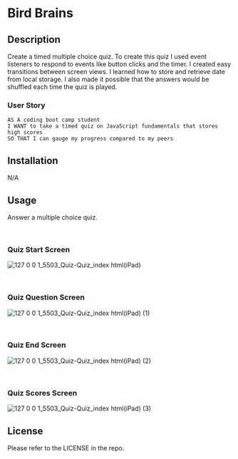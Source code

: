 # Bird Brains

## Description

Create a timed multiple choice quiz. To create this quiz I used event listeners to respond to events like button clicks and the timer. I created easy transitions between screen views. I learned how to store and retrieve date from local storage. I also made it possible that the answers would be shuffled each time the quiz is played.  

### User Story

```
AS A coding boot camp student
I WANT to take a timed quiz on JavaScript fundamentals that stores high scores
SO THAT I can gauge my progress compared to my peers
```

## Installation

N/A

## Usage

Answer a multiple choice quiz.


<br />

### Quiz Start Screen
![127 0 0 1_5503_Quiz-Quiz_index html(iPad)](https://github.com/ThalVal/Quiz-Quiz/assets/125854665/4376be4c-6b22-4c3b-82b1-5c3f0f30526d)

<br />

### Quiz Question Screen
![127 0 0 1_5503_Quiz-Quiz_index html(iPad) (1)](https://github.com/ThalVal/Quiz-Quiz/assets/125854665/1d5074ee-2399-4d10-b75f-3700c37bcb66)

<br />

### Quiz End Screen
![127 0 0 1_5503_Quiz-Quiz_index html(iPad) (2)](https://github.com/ThalVal/Quiz-Quiz/assets/125854665/f1d91345-eaae-49bf-a373-9bb49dce0331)

<br />

### Quiz Scores Screen
![127 0 0 1_5503_Quiz-Quiz_index html(iPad) (3)](https://github.com/ThalVal/Quiz-Quiz/assets/125854665/7bbab3d7-e946-4785-a150-42202f249e45)
<br />


## License

Please refer to the LICENSE in the repo.
